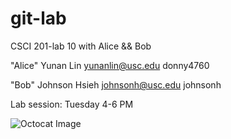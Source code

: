 git-lab
=======

CSCI 201-lab 10 with Alice &amp;&amp; Bob

"Alice"
Yunan Lin
yunanlin@usc.edu
donny4760

"Bob"
Johnson Hsieh
johnsonh@usc.edu
johnsonh

Lab session:
Tuesday 4-6 PM

![Octocat Image](http://octodex.github.com/images/twenty-percent-cooler-octocat.png)